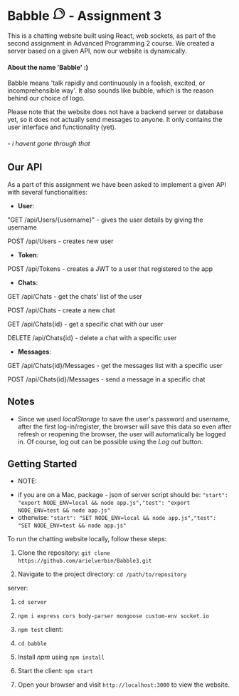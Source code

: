 # Babble <img src="./babble/src/favicon.ico" alt="Logo" width="30" height="auto"> - Assignment 3

This is a chatting website built using React, web sockets, as part of the second assignment in Advanced Programming 2 course.
We created a server based on a given API, now our website is dynamically.

#### About the name 'Babble' :)
Babble means 'talk rapidly and continuously in a foolish, excited, or incomprehensible way'. It also sounds like bubble, which is the reason behind our choice of logo.

Please note that the website does not have a backend server or database yet, so it does not actually send messages to anyone. It only contains the user interface and functionality (yet).

###### - i havent gone through that
## Our API
As a part of this assignment we have been asked to implement a given API with several functionalities:

* **User**:

"GET         /api/Users/{username}"   -    gives the user details by giving the username          

POST        /api/Users              -    creates new user

* **Token**:

POST        /api/Tokens             -     creates a JWT to a user that registered to the app

* **Chats**:

GET         /api/Chats              -     get the chats' list of the user

POST        /api/Chats              -     create a new chat

GET         /api/Chats{id}          -     get a specific chat with our user

DELETE      /api/Chats{id}          -     delete a chat with a specific user 

* **Messages**:

GET         /api/Chats{id}/Messages -     get the messages list with a specific user

POST        /api/Chats{id}/Messages -     send a message in a specific chat

## Notes

* Since we used *localStorage* to save the user's password and username, after the first log-in/register, the browser will save this data so even after refresh or reopening the browser, the user will automatically be logged in. Of course, log out can be possible using the *Log out* button.


## Getting Started

- NOTE:
* if you are on a Mac, package - json of server script should be: 
``"start": "export NODE_ENV=local && node app.js","test": "export NODE_ENV=test && node app.js"``
* otherwise:
``"start": "SET NODE_ENV=local && node app.js","test": "SET NODE_ENV=test && node app.js"``

To run the chatting website locally, follow these steps:

1. Clone the repository: ``git clone https://github.com/arielverbin/Babble3.git``

2. Navigate to the project directory: ``cd /path/to/repository``

server:
   1. ``cd server``
   2. ``npm i express cors body-parser mongoose custom-env socket.io``
   3. ``npm test``
client:
   1.  ``cd babble``
   2. Install *npm* using ``npm install``
   3. Start the client: ``npm start``


5. Open your browser and visit ``http://localhost:3000`` to view the website.
